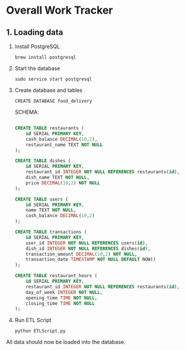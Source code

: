 # Overall Work Tracker

## 1. Loading data

1. Install PostgreSQL

    `brew install postgresql`

2. Start the database

    `sudo service start postgresql`

3. Create database and tables

    `CREATE DATABASE food_delivery`

    SCHEMA:

    ```SQL

    CREATE TABLE restaurants (
        id SERIAL PRIMARY KEY,
        cash_balance DECIMAL(10,2),
        restaurant_name TEXT NOT NULL
    );

    CREATE TABLE dishes (
        id SERIAL PRIMARY KEY,
        restaurant_id INTEGER NOT NULL REFERENCES restaurants(id),
        dish_name TEXT NOT NULL,
        price DECIMAL(10,2) NOT NULL
    );

    CREATE TABLE users (
        id SERIAL PRIMARY KEY,
        name TEXT NOT NULL,
        cash_balance DECIMAL(10,2)
    );

    CREATE TABLE transactions (
        id SERIAL PRIMARY KEY,
        user_id INTEGER NOT NULL REFERENCES users(id),
        dish_id INTEGER NOT NULL REFERENCES dishes(id),
        transaction_amount DECIMAL(10,2) NOT NULL,
        transaction_date TIMESTAMP NOT NULL DEFAULT NOW()
    );

    CREATE TABLE restaurant_hours (
        id SERIAL PRIMARY KEY,
        restaurant_id INTEGER NOT NULL REFERENCES restaurants(id),
        day_of_week INTEGER NOT NULL,
        opening_time TIME NOT NULL,
        closing_time TIME NOT NULL
    );


    ```

4. Run ETL Script

    `python ETLScript.py`

All data should now be loaded into the database.
